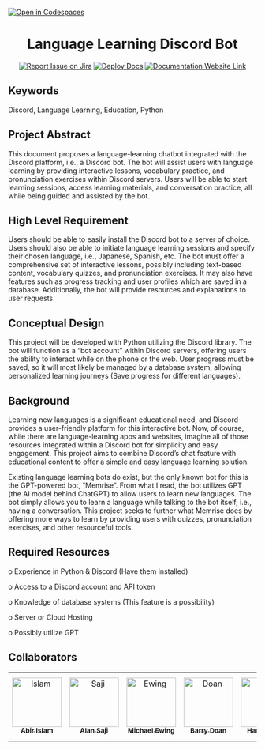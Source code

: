 [![Open in Codespaces](https://classroom.github.com/assets/launch-codespace-7f7980b617ed060a017424585567c406b6ee15c891e84e1186181d67ecf80aa0.svg)](https://classroom.github.com/open-in-codespaces?assignment_repo_id=11810431)
<div align="center">

# Language Learning Discord Bot
[![Report Issue on Jira](https://img.shields.io/badge/Report%20Issues-Jira-0052CC?style=flat&logo=jira-software)](https://temple-cis-projects-in-cs.atlassian.net/jira/software/c/projects/LDB/issues)
[![Deploy Docs](https://github.com/ApplebaumIan/tu-cis-4398-docs-template/actions/workflows/deploy.yml/badge.svg)](https://github.com/Capstone-Projects-2023-Fall/project-language-learning-discord-bot/actions/workflows/deploy.yml)
[![Documentation Website Link](https://img.shields.io/badge/-Documentation%20Website-brightgreen)](https://capstone-projects-2023-fall.github.io/project-language-learning-discord-bot/)


</div>


## Keywords

Discord, Language Learning, Education, Python

## Project Abstract

This document proposes a language-learning chatbot integrated with the Discord platform, i.e., a Discord bot. The bot will assist users with language learning by providing interactive lessons, vocabulary practice, and pronunciation exercises within Discord servers. Users will be able to start learning sessions, access learning materials, and conversation practice, all while being guided and assisted by the bot.

## High Level Requirement

Users should be able to easily install the Discord bot to a server of choice. Users should also be able to initiate language learning sessions and specify their chosen language, i.e., Japanese, Spanish, etc. The bot must offer a comprehensive set of interactive lessons, possibly including text-based content, vocabulary quizzes, and pronunciation exercises. It may also have features such as progress tracking and user profiles which are saved in a database. Additionally, the bot will provide resources and explanations to user requests.  

## Conceptual Design

This project will be developed with Python utilizing the Discord library. The bot will function as a “bot account” within Discord servers, offering users the ability to interact while on the phone or the web. User progress must be saved, so it will most likely be managed by a database system, allowing personalized learning journeys (Save progress for different languages).

## Background

Learning new languages is a significant educational need, and Discord provides a user-friendly platform for this interactive bot. Now, of course, while there are language-learning apps and websites, imagine all of those resources integrated within a Discord bot for simplicity and easy engagement. This project aims to combine Discord’s chat feature with educational content to offer a simple and easy language learning solution. 

Existing language learning bots do exist, but the only known bot for this is the GPT-powered bot, “Memrise”. From what I read, the bot utilizes GPT (the AI model behind ChatGPT) to allow users to learn new languages. The bot simply allows you to learn a language while talking to the bot itself, i.e., having a conversation. This project seeks to further what Memrise does by offering more ways to learn by providing users with quizzes, pronunciation exercises, and other resourceful tools.

## Required Resources

o Experience in Python & Discord (Have them installed) 

o Access to a Discord account and API token 

o Knowledge of database systems (This feature is a possibility) 

o Server or Cloud Hosting 

o Possibly utilize GPT



## Collaborators

[//]: # ( readme: collaborators -start )
<table>
    <tr>
        <td align="center">
            <a href="https://github.com/abirislam">
                <img src="https://avatars.githubusercontent.com/u/21286885?v=4" width="100;" alt="Islam"/>
                <br />
            <sub><b>Abir Islam</b></sub>
            </a>
        </td>
        <td align="center">
            <a href="https://github.com/alansaji2347">
                <img src="https://avatars.githubusercontent.com/u/74037708?v=4" width="100;" alt="Saji"/>
                <br />
            <sub><b>Alan Saji</b></sub>
            </a>
        </td>
        <td align="center">
            <a href="https://github.com/superultramike11">
                <img src="https://avatars.githubusercontent.com/u/91653380?v=4" width="100;" alt="Ewing"/>
                <br />
            <sub><b>Michael Ewing</b></sub>
            </a>
        </td>
        <td align="center">
            <a href="https://github.com/barrydoan">
                <img src="https://avatars.githubusercontent.com/u/74613870?v=4" width="100;" alt="Doan"/>
                <br />
            <sub><b>Barry Doan</b></sub>
            </a>
        </td>
        <td align="center">
            <a href="https://github.com/hp121999">
                <img src="https://avatars.githubusercontent.com/u/112010194?v=4" width="100;" alt="Patel"/>
                <br />
            <sub><b>Harsh Patel</b></sub>
            </a>
        </td>
        <td align="center">
            <a href="https://github.com/kevin-nguyen7">
                <img src="https://avatars.githubusercontent.com/u/61361340?v=4" width="100;" alt="Nguyen"/>
                <br />
            <sub><b>Kevin Nguyen</b></sub>
            </a>
        </td>
        <td align="center">
            <a href="https://github.com/jutobash">
                <img src="https://avatars.githubusercontent.com/u/89528532?v=4" width="100;" alt="Kuruvilla"/>
                <br />
            <sub><b>Justin Kuruvilla</b></sub>
            </a>
        </td>
        <td align="center">
            <a href="https://github.com/douedra1">
                <img src="https://avatars.githubusercontent.com/u/50376645?v=4" width="100;" alt="Ouedraogo"/>
                <br />
            <sub><b>Djakaridja Ouedraogo</b></sub>
            </a>
        </td>
    </tr>
</table>


[//]: # ( readme: collaborators -end )
